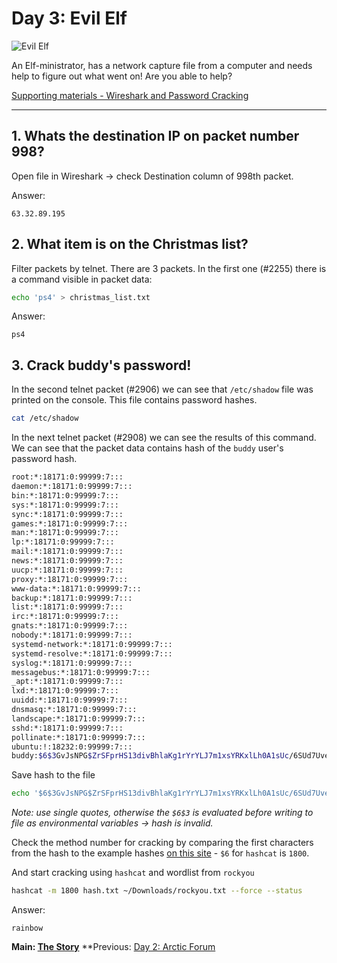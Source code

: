 # Day 3: Evil Elf

![Evil Elf](https://i.imgur.com/Tjpbxgq.png)

An Elf-ministrator, has a network capture file from a computer and needs help to figure out what went on! Are you able to help?

[Supporting materials - Wireshark and Password Cracking](https://docs.google.com/document/d/1ZVsOtW7mM-4neZZ4QtYCEp__exiMrvlUCXTxhB-zyxk/edit)

---

## 1. Whats the destination IP on packet number 998?

Open file in Wireshark -> check Destination column of 998th packet.

Answer:
```
63.32.89.195
```

## 2. What item is on the Christmas list?

Filter packets by telnet. There are 3 packets. In the first one (#2255) there is a command visible in packet data:

```bash
echo 'ps4' > christmas_list.txt
```

Answer:
```
ps4
```

## 3. Crack buddy's password!

In the second telnet packet (#2906) we can see that `/etc/shadow` file was printed on the console. This file contains password hashes.

```sh
cat /etc/shadow
```

In the next telnet packet (#2908) we can see the results of this command. We can see that the packet data contains hash of the `buddy` user's password hash.

```sh
root:*:18171:0:99999:7:::
daemon:*:18171:0:99999:7:::
bin:*:18171:0:99999:7:::
sys:*:18171:0:99999:7:::
sync:*:18171:0:99999:7:::
games:*:18171:0:99999:7:::
man:*:18171:0:99999:7:::
lp:*:18171:0:99999:7:::
mail:*:18171:0:99999:7:::
news:*:18171:0:99999:7:::
uucp:*:18171:0:99999:7:::
proxy:*:18171:0:99999:7:::
www-data:*:18171:0:99999:7:::
backup:*:18171:0:99999:7:::
list:*:18171:0:99999:7:::
irc:*:18171:0:99999:7:::
gnats:*:18171:0:99999:7:::
nobody:*:18171:0:99999:7:::
systemd-network:*:18171:0:99999:7:::
systemd-resolve:*:18171:0:99999:7:::
syslog:*:18171:0:99999:7:::
messagebus:*:18171:0:99999:7:::
_apt:*:18171:0:99999:7:::
lxd:*:18171:0:99999:7:::
uuidd:*:18171:0:99999:7:::
dnsmasq:*:18171:0:99999:7:::
landscape:*:18171:0:99999:7:::
sshd:*:18171:0:99999:7:::
pollinate:*:18171:0:99999:7:::
ubuntu:!:18232:0:99999:7:::
buddy:$6$3GvJsNPG$ZrSFprHS13divBhlaKg1rYrYLJ7m1xsYRKxlLh0A1sUc/6SUd7UvekBOtSnSyBwk3vCDqBhrgxQpkdsNN6aYP1:18233:0:99999:7:::
```

Save hash to the file
```sh
echo '$6$3GvJsNPG$ZrSFprHS13divBhlaKg1rYrYLJ7m1xsYRKxlLh0A1sUc/6SUd7UvekBOtSnSyBwk3vCDqBhrgxQpkdsNN6aYP1' > hash.txt
```

_Note: use single quotes, otherwise the `$6$3` is evaluated before writing to file as environmental variables -> hash is invalid._

Check the method number for cracking by comparing the first characters from the hash to the example hashes [on this site](https://hashcat.net/wiki/doku.php?id=example_hashes) - `$6` for `hashcat` is `1800`.

And start cracking using `hashcat` and wordlist from `rockyou`

```sh
hashcat -m 1800 hash.txt ~/Downloads/rockyou.txt --force --status
```

Answer:
```
rainbow
```

**Main: [The Story](../)**
**Previous: [Day 2: Arctic Forum](../02/)